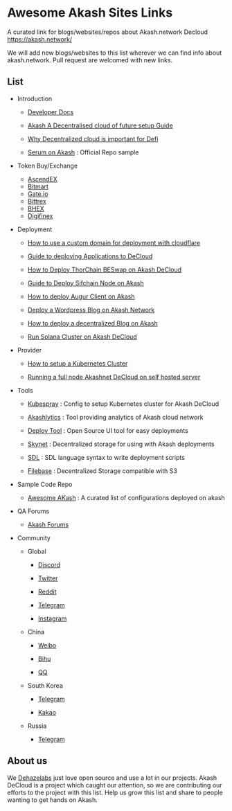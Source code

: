 # Awesome Akash Sites Links 

A curated link for blogs/websites/repos about Akash.network Decloud https://akash.network/


We will add new blogs/websites to this list wherever we can find info about akash.network. Pull request are welcomed with new links.



## List


- Introduction

  - [Developer Docs](https://docs.akash.network/)

  - [Akash A Decentralised cloud of future setup Guide](https://medium.com/dehazelabs/akashnet-a-decentralized-cloud-of-future-setup-guide-9e994e2dd866)

  - [Why Decentralized cloud is important for Defi](https://medium.com/stakin/why-decentralized-cloud-is-important-for-the-web-and-blockchain-industry-ffd0f1b239eb)

  - [Serum on Akash](https://github.com/ovrclk/serum-on-akash) : Official Repo sample

- Token Buy/Exchange

  - [AscendEX](https://ascendex.com/en/cashtrade-spottrading/usdt/akt)
  - [Bitmart](https://www.bitmart.com/)
  - [Gate.io](https://www.gate.io/)
  - [Bittrex](https://global.bittrex.com/)
  - [BHEX](https://www.bhex.com/en-us/)
  - [Digifinex](https://www.digifinex.com/en-ww/)

- Deployment
 
  - [How to use a custom domain for deployment with cloudflare](https://medium.com/nerd-for-tech/how-to-use-a-custom-domain-with-your-akash-deployment-5916585734a2)

  - [Guide to deploying Applications to DeCloud](https://medium.com/coinmonks/guide-to-deploying-applications-to-akash-decloud-b35dc97e5ca4)

  - [How to Deploy ThorChain BESwap on Akash DeCloud](https://medium.com/stakin/how-to-deploy-thorchain-bepswap-on-akash-decloud-%EF%B8%8F-6c4cfd158f38)

  - [Guide to Deploy Sifchain Node on Akash](https://medium.com/@minatofund/guide-to-deploy-sifchain-node-on-akash-67963246beb4)

  - [How to deploy Augur Client on Akash](https://wilsonlouie.medium.com/how-to-deploy-augur-client-on-akash-network-ab923f874644)

  - [Deploy a Wordpress Blog on Akash Network](https://medium.com/@zJ_/deploy-a-wordpress-blog-on-akash-network-d3f49a780e47)

  - [How to deploy a decentralized Blog on Akash](https://medium.com/@zJ_/how-to-deploy-a-decentralized-blog-3a5a13a6a827)

  - [Run Solana Cluster on Akash DeCloud](https://medium.com/@harishmarri551/run-solana-cluster-on-akash-decloud-8d04eb624a00)

- Provider

  - [How to setup a Kubernetes Cluster](https://medium.com/dehazelabs/how-to-setup-a-kubernetes-cluster-for-a-akash-provider-main-net-c2c98ea57411)

  - [Running a full node Akashnet DeCloud on self hosted server](https://medium.com/dehazelabs/running-a-full-node-akashnet-de-cloud-on-a-self-hosted-server-61757a49ec8c)

- Tools

  - [Kubespray](https://github.com/kubernetes-sigs/kubespray) : Config to setup Kubernetes cluster for Akash DeCloud

  - [Akashlytics](https://akashlytics.com/) : Tool providing analytics of Akash cloud network
  
  - [Deploy Tool](https://github.com/tombeynon/akash-deploy) : Open Source UI tool for easy deployments

  - [Skynet](https://siasky.net/) : Decentralized storage for using with Akash deployments

  - [SDL](https://github.com/ovrclk/docs/blob/b65f668b212ad1976fb976ad84a9104a9af29770/sdl/README.md) : SDL language syntax to write deployment scripts

  - [Filebase](https://filebase.com/) : Decentralized Storage compatible with S3

- Sample Code Repo

  - [Awesome AKash](https://github.com/ovrclk/awesome-akash) : A curated list of configurations deployed on akash

- QA Forums

  - [Akash Forums](https://forum.akash.network/)


- Community
  
  - Global
    
    - [Discord](https://discord.com/invite/DxftX67)
    
    - [Twitter](https://twitter.com/akashnet_)
    
    - [Reddit](https://www.reddit.com/r/akashnetwork)

    - [Telegram](https://t.me/AkashNW)

    - [Instagram](https://instagram.com/akash.network)
  
  - China
    
    - [Weibo](https://weibo.com/akashchina)

    - [Bihu](https://bihu.com/people/1117023356)

    - [QQ](https://jq.qq.com/?_wv=1027&k=eB6YwtyH)

  - South Korea
    
    - [Telegram](https://t.me/AkashNW_KR)

    - [Kakao](https://open.kakao.com/o/gYSfKKKc)

  - Russia

    - [Telegram](https://t.me/akash_ru)


## About us

We [Dehazelabs](https://dehazelabs.com/) just love open source and use a lot in our projects. Akash DeCloud is a project which caught our attention, so we are contributing our efforts to the project with this list. Help us grow this list and share to people wanting to get hands on Akash.
